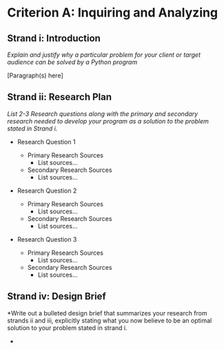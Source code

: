 # Criterion A: Inquiring and Analyzing
## Strand i: Introduction
*Explain and justify why a particular problem for your client or target audience can be solved by a Python program*

[Paragraph(s) here]

## Strand ii: Research Plan
*List 2-3 Research questions along with the primary and secondary research needed to develop your program as a solution to the problem stated in Strand i.*

* Research Question 1
  * Primary Research Sources
    * List sources...
  * Secondary Research Sources
    * List sources...


* Research Question 2
  * Primary Research Sources
    * List sources...
  * Secondary Research Sources
    * List sources...


* Research Question 3
  * Primary Research Sources
    * List sources...
  * Secondary Research Sources
    * List sources...



## Strand iv: Design Brief

*Write out a bulleted design brief that summarizes your research from strands ii and iii, explicitly stating what you now believe to be an optimal solution to your problem stated in strand i.

* 
